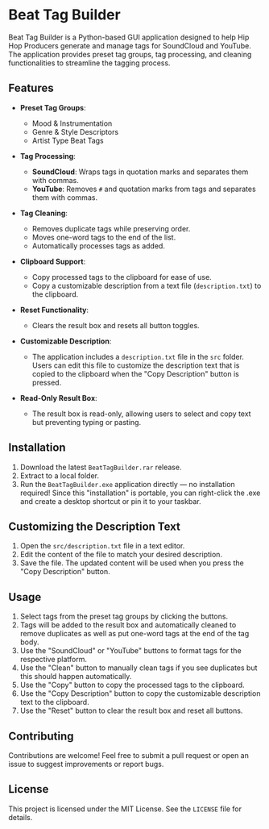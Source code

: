 # Beat Tag Builder

Beat Tag Builder is a Python-based GUI application designed to help Hip Hop Producers generate and manage tags for SoundCloud and YouTube. The application provides preset tag groups, tag processing, and cleaning functionalities to streamline the tagging process.

## Features

- **Preset Tag Groups**:
  - Mood & Instrumentation
  - Genre & Style Descriptors
  - Artist Type Beat Tags

- **Tag Processing**:
  - **SoundCloud**: Wraps tags in quotation marks and separates them with commas.
  - **YouTube**: Removes `#` and quotation marks from tags and separates them with commas.

- **Tag Cleaning**:
  - Removes duplicate tags while preserving order.
  - Moves one-word tags to the end of the list.
  - Automatically processes tags as added.

- **Clipboard Support**:
  - Copy processed tags to the clipboard for ease of use.
  - Copy a customizable description from a text file (`description.txt`) to the clipboard.

- **Reset Functionality**:
  - Clears the result box and resets all button toggles.

- **Customizable Description**:
  - The application includes a `description.txt` file in the `src` folder. Users can edit this file to customize the description text that is copied to the clipboard when the "Copy Description" button is pressed.

- **Read-Only Result Box**:
  - The result box is read-only, allowing users to select and copy text but preventing typing or pasting.

## Installation

1. Download the latest `BeatTagBuilder.rar` release.
2. Extract to a local folder.
3. Run the `BeatTagBuilder.exe` application directly — no installation required! Since this "installation" is portable, you can right-click the .exe and create a desktop shortcut or pin it to your taskbar.

## Customizing the Description Text

1. Open the `src/description.txt` file in a text editor.
2. Edit the content of the file to match your desired description.
3. Save the file. The updated content will be used when you press the "Copy Description" button.

## Usage

1. Select tags from the preset tag groups by clicking the buttons.
2. Tags will be added to the result box and automatically cleaned to remove duplicates as well as put one-word tags at the end of the tag body.
3. Use the "SoundCloud" or "YouTube" buttons to format tags for the respective platform.
4. Use the "Clean" button to manually clean tags if you see duplicates but this should happen automatically.
5. Use the "Copy" button to copy the processed tags to the clipboard.
6. Use the "Copy Description" button to copy the customizable description text to the clipboard.
7. Use the "Reset" button to clear the result box and reset all buttons.

## Contributing

Contributions are welcome! Feel free to submit a pull request or open an issue to suggest improvements or report bugs.

## License

This project is licensed under the MIT License. See the `LICENSE` file for details.